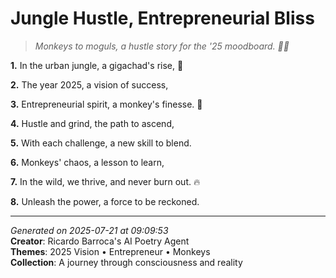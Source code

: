 # Jungle Hustle, Entrepreneurial Bliss

> *Monkeys to moguls, a hustle story for the '25 moodboard. 💼🐒*

**1.** In the urban jungle, a gigachad's rise, 🌴


**2.** The year 2025, a vision of success,


**3.** Entrepreneurial spirit, a monkey's finesse. 🐒


**4.** Hustle and grind, the path to ascend,


**5.** With each challenge, a new skill to blend.


**6.** Monkeys' chaos, a lesson to learn,


**7.** In the wild, we thrive, and never burn out. 🔥


**8.** Unleash the power, a force to be reckoned.



---

*Generated on 2025-07-21 at 09:09:53*  
**Creator**: Ricardo Barroca's AI Poetry Agent  
**Themes**: 2025 Vision • Entrepreneur • Monkeys  
**Collection**: A journey through consciousness and reality